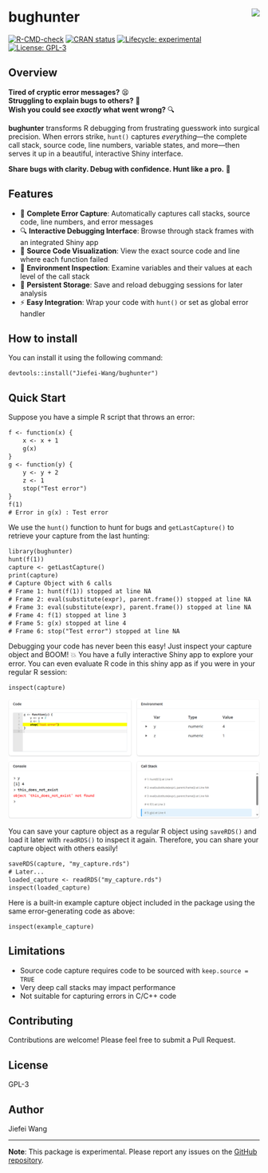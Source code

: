 # bughunter <img src="man/figures/logo.png" align="right" height="139" />

<!-- badges: start -->
[![R-CMD-check](https://github.com/Jiefei-Wang/bughunter/workflows/R-CMD-check/badge.svg)](https://github.com/Jiefei-Wang/bughunter/actions)
[![CRAN status](https://www.r-pkg.org/badges/version/bughunter)](https://CRAN.R-project.org/package=bughunter)
[![Lifecycle: experimental](https://img.shields.io/badge/lifecycle-experimental-orange.svg)](https://lifecycle.r-lib.org/articles/stages.html#experimental)
[![License: GPL-3](https://img.shields.io/badge/License-GPL%203-blue.svg)](https://www.gnu.org/licenses/gpl-3.0)
<!-- badges: end -->

## Overview

**Tired of cryptic error messages?** 😫  
**Struggling to explain bugs to others?** 🐛  
**Wish you could see *exactly* what went wrong?** 🔍

**bughunter** transforms R debugging from frustrating guesswork into surgical precision. When errors strike, `hunt()` captures *everything*—the complete call stack, source code, line numbers, variable states, and more—then serves it up in a beautiful, interactive Shiny interface.

**Share bugs with clarity. Debug with confidence. Hunt like a pro.** 🎯

## Features

- 🎯 **Complete Error Capture**: Automatically captures call stacks, source code, line numbers, and error messages
- 🔍 **Interactive Debugging Interface**: Browse through stack frames with an integrated Shiny app
- 📝 **Source Code Visualization**: View the exact source code and line where each function failed
- 🌲 **Environment Inspection**: Examine variables and their values at each level of the call stack
- 💾 **Persistent Storage**: Save and reload debugging sessions for later analysis
- ⚡ **Easy Integration**: Wrap your code with `hunt()` or set as global error handler

## How to install
You can install it using the following command:
```{r}
devtools::install("Jiefei-Wang/bughunter")
```

## Quick Start
Suppose you have a simple R script that throws an error:
```{r}
f <- function(x) {
    x <- x + 1
    g(x)
}
g <- function(y) {
    y <- y + 2
    z <- 1
    stop("Test error")
}
f(1)
# Error in g(x) : Test error
```

We use the `hunt()` function to hunt for bugs and `getLastCapture()` to retrieve your capture from the last hunting:
```{r}
library(bughunter)
hunt(f(1))
capture <- getLastCapture()
print(capture)
# Capture Object with 6 calls
# Frame 1: hunt(f(1)) stopped at line NA
# Frame 2: eval(substitute(expr), parent.frame()) stopped at line NA
# Frame 3: eval(substitute(expr), parent.frame()) stopped at line NA
# Frame 4: f(1) stopped at line 3
# Frame 5: g(x) stopped at line 4
# Frame 6: stop("Test error") stopped at line NA
```

Debugging your code has never been this easy! Just inspect your capture object and BOOM! 💥 You have a fully interactive Shiny app to explore your error. You can even evaluate R code in this shiny app as if you were in your regular R session:
```{r}
inspect(capture)
```
![1761519109839](image/README/1761519109839.png)

You can save your capture object as a regular R object using `saveRDS()` and load it later with `readRDS()` to inspect it again. Therefore, you can share your capture object with others easily!
```{r}
saveRDS(capture, "my_capture.rds")
# Later...
loaded_capture <- readRDS("my_capture.rds")
inspect(loaded_capture)
```

Here is a built-in example capture object included in the package using the same error-generating code as above:
```{r}
inspect(example_capture)
```

## Limitations

- Source code capture requires code to be sourced with `keep.source = TRUE`
- Very deep call stacks may impact performance
- Not suitable for capturing errors in C/C++ code

## Contributing

Contributions are welcome! Please feel free to submit a Pull Request.

## License

GPL-3

## Author

Jiefei Wang

---

**Note**: This package is experimental. Please report any issues on the [GitHub repository](https://github.com/Jiefei-Wang/bughunter/issues).
